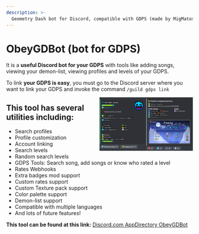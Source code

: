 ```yaml
---
description: >-
  Geometry Dash bot for Discord, compatible with GDPS (made by MigMatos)
---
```


# ObeyGDBot (bot for GDPS)

It is a **useful Discord bot for your GDPS** with tools like adding songs, viewing your demon-list, viewing profiles and levels of your GDPS.

To link **your GDPS is easy**, you must go to the Discord server where you want to link your GDPS and invoke the command `/guild gdps link`

<img align="right" src="../.gitbook/assets/a-externaltools-img2.png" width="50%" alt=""/>

## This tool has several utilities including:

- Search profiles
- Profile customization
- Account linking
- Search levels
- Random search levels
- GDPS Tools: Search song, add songs or know who rated a level
- Rates Webhooks
- Extra badges mod support
- Custom rates support
- Custom Texture pack support
- Color palette support 
- Demon-list support
- Compatible with multiple languages
- And lots of future features!

**This tool can be found at this link:** [Discord.com AppDirectory ObeyGDBot](https://discord.com/application-directory/806057353920249866)


